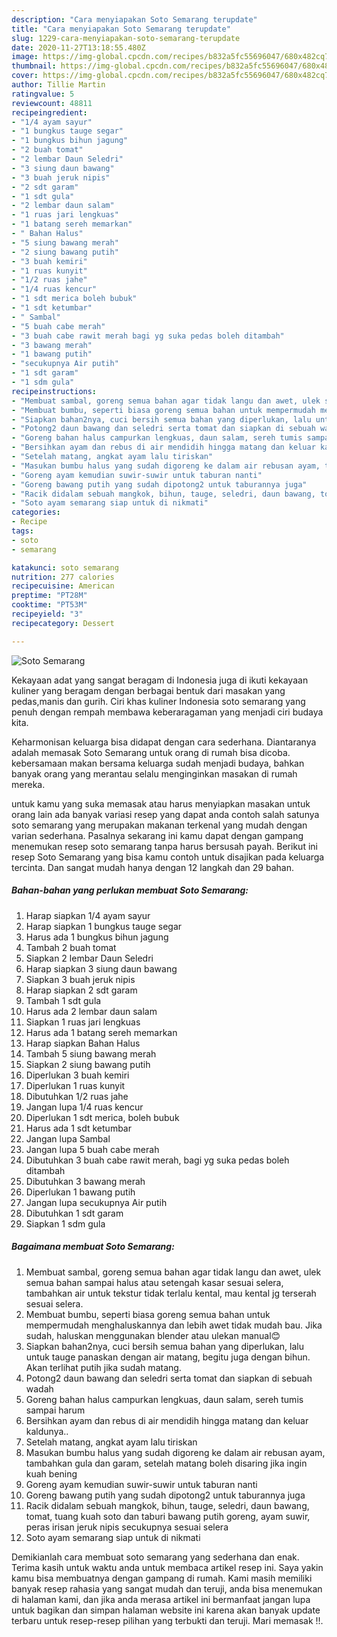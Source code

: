 ```yaml
---
description: "Cara menyiapakan Soto Semarang terupdate"
title: "Cara menyiapakan Soto Semarang terupdate"
slug: 1229-cara-menyiapakan-soto-semarang-terupdate
date: 2020-11-27T13:18:55.480Z
image: https://img-global.cpcdn.com/recipes/b832a5fc55696047/680x482cq70/soto-semarang-foto-resep-utama.jpg
thumbnail: https://img-global.cpcdn.com/recipes/b832a5fc55696047/680x482cq70/soto-semarang-foto-resep-utama.jpg
cover: https://img-global.cpcdn.com/recipes/b832a5fc55696047/680x482cq70/soto-semarang-foto-resep-utama.jpg
author: Tillie Martin
ratingvalue: 5
reviewcount: 48811
recipeingredient:
- "1/4 ayam sayur"
- "1 bungkus tauge segar"
- "1 bungkus bihun jagung"
- "2 buah tomat"
- "2 lembar Daun Seledri"
- "3 siung daun bawang"
- "3 buah jeruk nipis"
- "2 sdt garam"
- "1 sdt gula"
- "2 lembar daun salam"
- "1 ruas jari lengkuas"
- "1 batang sereh memarkan"
- " Bahan Halus"
- "5 siung bawang merah"
- "2 siung bawang putih"
- "3 buah kemiri"
- "1 ruas kunyit"
- "1/2 ruas jahe"
- "1/4 ruas kencur"
- "1 sdt merica boleh bubuk"
- "1 sdt ketumbar"
- " Sambal"
- "5 buah cabe merah"
- "3 buah cabe rawit merah bagi yg suka pedas boleh ditambah"
- "3 bawang merah"
- "1 bawang putih"
- "secukupnya Air putih"
- "1 sdt garam"
- "1 sdm gula"
recipeinstructions:
- "Membuat sambal, goreng semua bahan agar tidak langu dan awet, ulek semua bahan sampai halus atau setengah kasar sesuai selera, tambahkan air untuk tekstur tidak terlalu kental, mau kental jg terserah sesuai selera."
- "Membuat bumbu, seperti biasa goreng semua bahan untuk mempermudah menghaluskannya dan lebih awet tidak mudah bau. Jika sudah, haluskan menggunakan blender atau ulekan manual😊"
- "Siapkan bahan2nya, cuci bersih semua bahan yang diperlukan, lalu untuk tauge panaskan dengan air matang, begitu juga dengan bihun. Akan terlihat putih jika sudah matang."
- "Potong2 daun bawang dan seledri serta tomat dan siapkan di sebuah wadah"
- "Goreng bahan halus campurkan lengkuas, daun salam, sereh tumis sampai harum"
- "Bersihkan ayam dan rebus di air mendidih hingga matang dan keluar kaldunya.."
- "Setelah matang, angkat ayam lalu tiriskan"
- "Masukan bumbu halus yang sudah digoreng ke dalam air rebusan ayam, tambahkan gula dan garam, setelah matang boleh disaring jika ingin kuah bening"
- "Goreng ayam kemudian suwir-suwir untuk taburan nanti"
- "Goreng bawang putih yang sudah dipotong2 untuk taburannya juga"
- "Racik didalam sebuah mangkok, bihun, tauge, seledri, daun bawang, tomat, tuang kuah soto dan taburi bawang putih goreng, ayam suwir, peras irisan jeruk nipis secukupnya sesuai selera"
- "Soto ayam semarang siap untuk di nikmati"
categories:
- Recipe
tags:
- soto
- semarang

katakunci: soto semarang 
nutrition: 277 calories
recipecuisine: American
preptime: "PT28M"
cooktime: "PT53M"
recipeyield: "3"
recipecategory: Dessert

---
```



![Soto Semarang](https://img-global.cpcdn.com/recipes/b832a5fc55696047/680x482cq70/soto-semarang-foto-resep-utama.jpg)

Kekayaan adat yang sangat beragam di Indonesia juga di ikuti kekayaan kuliner yang beragam dengan berbagai bentuk dari masakan yang pedas,manis dan gurih. Ciri khas kuliner Indonesia soto semarang yang penuh dengan rempah membawa keberaragaman yang menjadi ciri budaya kita.


Keharmonisan keluarga bisa didapat dengan cara sederhana. Diantaranya adalah memasak Soto Semarang untuk orang di rumah bisa dicoba. kebersamaan makan bersama keluarga sudah menjadi budaya, bahkan banyak orang yang merantau selalu menginginkan masakan di rumah mereka.



untuk kamu yang suka memasak atau harus menyiapkan masakan untuk orang lain ada banyak variasi resep yang dapat anda contoh salah satunya soto semarang yang merupakan makanan terkenal yang mudah dengan varian sederhana. Pasalnya sekarang ini kamu dapat dengan gampang menemukan resep soto semarang tanpa harus bersusah payah.
Berikut ini resep Soto Semarang yang bisa kamu contoh untuk disajikan pada keluarga tercinta. Dan sangat mudah hanya dengan 12 langkah dan 29 bahan.


<!--inarticleads1-->

##### Bahan-bahan yang perlukan membuat Soto Semarang:

1. Harap siapkan 1/4 ayam sayur
1. Harap siapkan 1 bungkus tauge segar
1. Harus ada 1 bungkus bihun jagung
1. Tambah 2 buah tomat
1. Siapkan 2 lembar Daun Seledri
1. Harap siapkan 3 siung daun bawang
1. Siapkan 3 buah jeruk nipis
1. Harap siapkan 2 sdt garam
1. Tambah 1 sdt gula
1. Harus ada 2 lembar daun salam
1. Siapkan 1 ruas jari lengkuas
1. Harus ada 1 batang sereh memarkan
1. Harap siapkan  Bahan Halus
1. Tambah 5 siung bawang merah
1. Siapkan 2 siung bawang putih
1. Diperlukan 3 buah kemiri
1. Diperlukan 1 ruas kunyit
1. Dibutuhkan 1/2 ruas jahe
1. Jangan lupa 1/4 ruas kencur
1. Diperlukan 1 sdt merica, boleh bubuk
1. Harus ada 1 sdt ketumbar
1. Jangan lupa  Sambal
1. Jangan lupa 5 buah cabe merah
1. Dibutuhkan 3 buah cabe rawit merah, bagi yg suka pedas boleh ditambah
1. Dibutuhkan 3 bawang merah
1. Diperlukan 1 bawang putih
1. Jangan lupa secukupnya Air putih
1. Dibutuhkan 1 sdt garam
1. Siapkan 1 sdm gula




<!--inarticleads2-->

##### Bagaimana membuat  Soto Semarang:

1. Membuat sambal, goreng semua bahan agar tidak langu dan awet, ulek semua bahan sampai halus atau setengah kasar sesuai selera, tambahkan air untuk tekstur tidak terlalu kental, mau kental jg terserah sesuai selera.
1. Membuat bumbu, seperti biasa goreng semua bahan untuk mempermudah menghaluskannya dan lebih awet tidak mudah bau. Jika sudah, haluskan menggunakan blender atau ulekan manual😊
1. Siapkan bahan2nya, cuci bersih semua bahan yang diperlukan, lalu untuk tauge panaskan dengan air matang, begitu juga dengan bihun. Akan terlihat putih jika sudah matang.
1. Potong2 daun bawang dan seledri serta tomat dan siapkan di sebuah wadah
1. Goreng bahan halus campurkan lengkuas, daun salam, sereh tumis sampai harum
1. Bersihkan ayam dan rebus di air mendidih hingga matang dan keluar kaldunya..
1. Setelah matang, angkat ayam lalu tiriskan
1. Masukan bumbu halus yang sudah digoreng ke dalam air rebusan ayam, tambahkan gula dan garam, setelah matang boleh disaring jika ingin kuah bening
1. Goreng ayam kemudian suwir-suwir untuk taburan nanti
1. Goreng bawang putih yang sudah dipotong2 untuk taburannya juga
1. Racik didalam sebuah mangkok, bihun, tauge, seledri, daun bawang, tomat, tuang kuah soto dan taburi bawang putih goreng, ayam suwir, peras irisan jeruk nipis secukupnya sesuai selera
1. Soto ayam semarang siap untuk di nikmati




Demikianlah cara membuat soto semarang yang sederhana dan enak. Terima kasih untuk waktu anda untuk membaca artikel resep ini. Saya yakin kamu bisa membuatnya dengan gampang di rumah. Kami masih memiliki banyak resep rahasia yang sangat mudah dan teruji, anda bisa menemukan di halaman kami, dan jika anda merasa artikel ini bermanfaat jangan lupa untuk bagikan dan simpan halaman website ini karena akan banyak update terbaru untuk resep-resep pilihan yang terbukti dan teruji. Mari memasak !!. 
